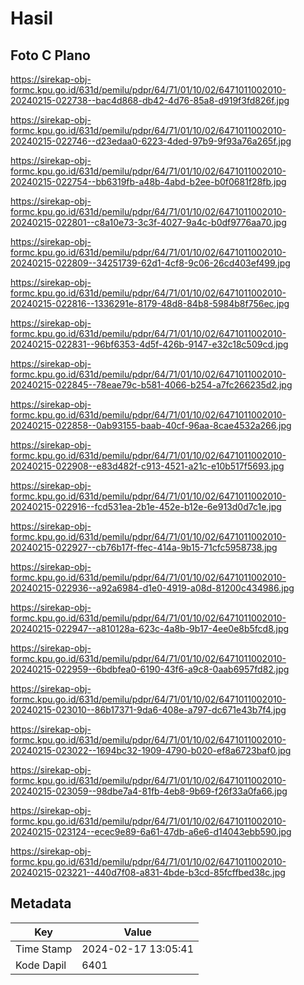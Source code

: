 # Hasil

## Foto C Plano

https://sirekap-obj-formc.kpu.go.id/631d/pemilu/pdpr/64/71/01/10/02/6471011002010-20240215-022738--bac4d868-db42-4d76-85a8-d919f3fd826f.jpg

https://sirekap-obj-formc.kpu.go.id/631d/pemilu/pdpr/64/71/01/10/02/6471011002010-20240215-022746--d23edaa0-6223-4ded-97b9-9f93a76a265f.jpg

https://sirekap-obj-formc.kpu.go.id/631d/pemilu/pdpr/64/71/01/10/02/6471011002010-20240215-022754--bb6319fb-a48b-4abd-b2ee-b0f0681f28fb.jpg

https://sirekap-obj-formc.kpu.go.id/631d/pemilu/pdpr/64/71/01/10/02/6471011002010-20240215-022801--c8a10e73-3c3f-4027-9a4c-b0df9776aa70.jpg

https://sirekap-obj-formc.kpu.go.id/631d/pemilu/pdpr/64/71/01/10/02/6471011002010-20240215-022809--34251739-62d1-4cf8-9c06-26cd403ef499.jpg

https://sirekap-obj-formc.kpu.go.id/631d/pemilu/pdpr/64/71/01/10/02/6471011002010-20240215-022816--1336291e-8179-48d8-84b8-5984b8f756ec.jpg

https://sirekap-obj-formc.kpu.go.id/631d/pemilu/pdpr/64/71/01/10/02/6471011002010-20240215-022831--96bf6353-4d5f-426b-9147-e32c18c509cd.jpg

https://sirekap-obj-formc.kpu.go.id/631d/pemilu/pdpr/64/71/01/10/02/6471011002010-20240215-022845--78eae79c-b581-4066-b254-a7fc266235d2.jpg

https://sirekap-obj-formc.kpu.go.id/631d/pemilu/pdpr/64/71/01/10/02/6471011002010-20240215-022858--0ab93155-baab-40cf-96aa-8cae4532a266.jpg

https://sirekap-obj-formc.kpu.go.id/631d/pemilu/pdpr/64/71/01/10/02/6471011002010-20240215-022908--e83d482f-c913-4521-a21c-e10b517f5693.jpg

https://sirekap-obj-formc.kpu.go.id/631d/pemilu/pdpr/64/71/01/10/02/6471011002010-20240215-022916--fcd531ea-2b1e-452e-b12e-6e913d0d7c1e.jpg

https://sirekap-obj-formc.kpu.go.id/631d/pemilu/pdpr/64/71/01/10/02/6471011002010-20240215-022927--cb76b17f-ffec-414a-9b15-71cfc5958738.jpg

https://sirekap-obj-formc.kpu.go.id/631d/pemilu/pdpr/64/71/01/10/02/6471011002010-20240215-022936--a92a6984-d1e0-4919-a08d-81200c434986.jpg

https://sirekap-obj-formc.kpu.go.id/631d/pemilu/pdpr/64/71/01/10/02/6471011002010-20240215-022947--a810128a-623c-4a8b-9b17-4ee0e8b5fcd8.jpg

https://sirekap-obj-formc.kpu.go.id/631d/pemilu/pdpr/64/71/01/10/02/6471011002010-20240215-022959--6bdbfea0-6190-43f6-a9c8-0aab6957fd82.jpg

https://sirekap-obj-formc.kpu.go.id/631d/pemilu/pdpr/64/71/01/10/02/6471011002010-20240215-023010--86b17371-9da6-408e-a797-dc671e43b7f4.jpg

https://sirekap-obj-formc.kpu.go.id/631d/pemilu/pdpr/64/71/01/10/02/6471011002010-20240215-023022--1694bc32-1909-4790-b020-ef8a6723baf0.jpg

https://sirekap-obj-formc.kpu.go.id/631d/pemilu/pdpr/64/71/01/10/02/6471011002010-20240215-023059--98dbe7a4-81fb-4eb8-9b69-f26f33a0fa66.jpg

https://sirekap-obj-formc.kpu.go.id/631d/pemilu/pdpr/64/71/01/10/02/6471011002010-20240215-023124--ecec9e89-6a61-47db-a6e6-d14043ebb590.jpg

https://sirekap-obj-formc.kpu.go.id/631d/pemilu/pdpr/64/71/01/10/02/6471011002010-20240215-023221--440d7f08-a831-4bde-b3cd-85fcffbed38c.jpg


## Metadata

| Key        | Value               |
| ---------- | ------------------- |
| Time Stamp | 2024-02-17 13:05:41 |
| Kode Dapil | 6401                |



